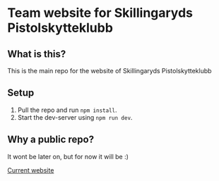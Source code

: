 # Team website for Skillingaryds Pistolskytteklubb
## What is this?
This is the main repo for the website of Skillingaryds Pistolskytteklubb

## Setup
1. Pull the repo and run ```npm install```.
2. Start the dev-server using ```npm run dev```.

## Why a public repo?
It wont be later on, but for now it will be :)

[Current website](https://www.laget.se/SPSK)
